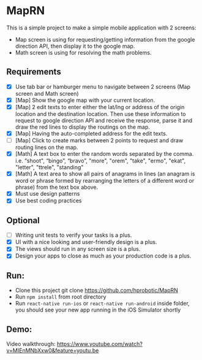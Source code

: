 # MapRN

This is a simple project to make a simple mobile application with 2 screens: 
- Map screen is using for requesting/getting information from the google direction API, then
display it to the google map.
- Math screen is using for resolving the math problems.



## Requirements

- [x] Use tab bar or hamburger menu to navigate between 2 screens (Map screen and Math screen)
- [x] [Map] Show the google map with your current location.
- [x] [Map] 2 edit texts to enter either the lat/lng or address of the origin location and the destination
location. Then use these information to request to google direction API and receive the response,
parse it and draw the red lines to display the routings on the map.
- [x] [Map] Having the auto-completed address for the edit texts.
- [ ] [Map] Click to create marks between 2 points to request and draw routing lines on the map.
- [x] [Math] A text box to enter the random words separated by the comma. i.e. “shoot", “bingo”,
“bravo”, "more", "orem", "take", "ermo", "ekat", "letter", "ttrele", "standing"
- [x] [Math] A text area to show all pairs of anagrams in lines (an anagram is word or phrase formed
by rearranging the letters of a different word or phrase) from the text box above.
- [x] Must use design patterns
- [x] Use best coding practices

## Optional

- [ ] Writing unit tests to verify your tasks is a plus.
- [x] UI with a nice looking and user-friendly design is a plus.
- [x] The views should run in any screen size is a plus.
- [x] Design your apps to close as much as your production code is a plus.

## Run:

- Clone this project git clone https://github.com/hprobotic/MapRN
- Run `npm install` from root directory
- Run `react-native run-ios` or `react-native run-android` inside folder, you should see your new app running in the iOS Simulator shortly

## Demo:

Video walkthrough: https://www.youtube.com/watch?v=MIEnMNbXxw0&feature=youtu.be
